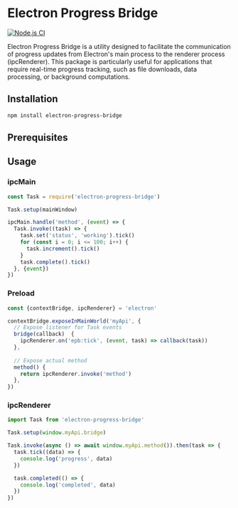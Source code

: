 # Electron Progress Bridge

[![Node.js CI](https://github.com/kticka/electron-progress-bridge/actions/workflows/test.yml/badge.svg)](https://github.com/kticka/electron-progress-bridge/actions/workflows/test.yml)

Electron Progress Bridge is a utility designed to facilitate the communication of progress updates from Electron's main process to the renderer process (ipcRenderer). This package is particularly useful for applications that require real-time progress tracking, such as file downloads, data
processing, or background computations.

## Installation

```bash
npm install electron-progress-bridge
```
## Prerequisites



## Usage

### ipcMain
```javascript
const Task = require('electron-progress-bridge')

Task.setup(mainWindow)

ipcMain.handle('method', (event) => {
  Task.invoke((task) => {
    task.set('status', 'working').tick()
    for (const i = 0; i <= 100; i++) {
      task.increment().tick()
    }
    task.complete().tick()
  }, {event})
})
```

### Preload
```javascript
const {contextBridge, ipcRenderer} = 'electron'

contextBridge.exposeInMainWorld('myApi', {
  // Expose listener for Task events
  bridge(callback)  {
    ipcRenderer.on('epb:tick', (event, task) => callback(task))
  },
  
  // Expose actual method
  method() {
    return ipcRenderer.invoke('method')
  },
})
```

### ipcRenderer
```javascript
import Task from 'electron-progress-bridge'

Task.setup(window.myApi.bridge)

Task.invoke(async () => await window.myApi.method()).then(task => {
  task.tick((data) => {
    console.log('progress', data)
  })

  task.completed(() => {
    console.log('completed', data)
  })
})
```



